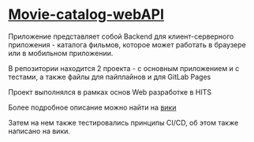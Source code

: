 # [Movie-catalog-webAPI](https://github.com/Ssslakter/Movie-catalog-webAPI/wiki)
Приложение представляет собой Backend для клиент-серверного приложения - каталога фильмов, которое может работать в браузере или в мобильном приложении.

В репозитории находится 2 проекта - с основным приложением и с тестами, а также файлы для пайплайнов и для GitLab Pages

Проект выполнялся в рамках основ Web разработке в HITS

Более подробное описание можно найти на [вики](https://github.com/Ssslakter/Movie-catalog-webAPI/wiki)

Затем на нем также тестировались принципы CI/CD, об этом также написано на вики.
